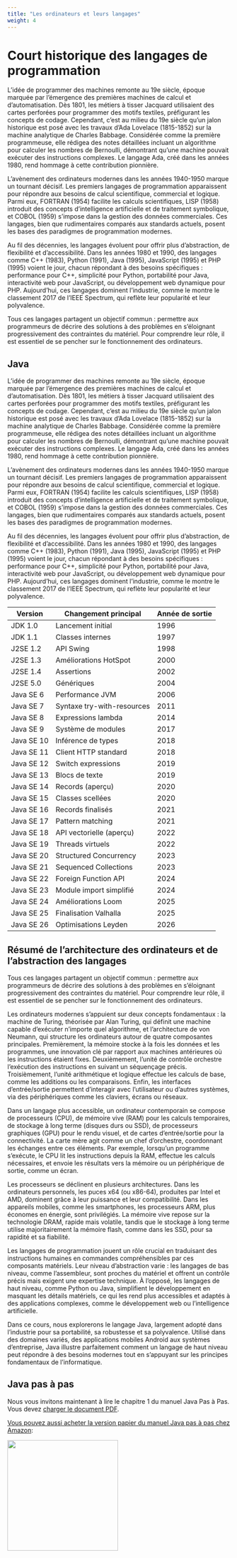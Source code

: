 ```yaml
---
title: "Les ordinateurs et leurs langages"
weight: 4
---
```


# Court historique des langages de programmation

L’idée de programmer des machines remonte au 19e siècle, époque marquée par l’émergence des premières machines de calcul et d’automatisation. Dès 1801, les métiers à tisser Jacquard utilisaient des cartes perforées pour programmer des motifs textiles, préfigurant les concepts de codage. Cependant, c’est au milieu du 19e siècle qu’un jalon historique est posé avec les travaux d’Ada Lovelace (1815-1852) sur la machine analytique de Charles Babbage. Considérée comme la première programmeuse, elle rédigea des notes détaillées incluant un algorithme pour calculer les nombres de Bernoulli, démontrant qu’une machine pouvait exécuter des instructions complexes. Le langage Ada, créé dans les années 1980, rend hommage à cette contribution pionnière.

L’avènement des ordinateurs modernes dans les années 1940-1950 marque un tournant décisif. Les premiers langages de programmation apparaissent pour répondre aux besoins de calcul scientifique, commercial et logique. Parmi eux, FORTRAN (1954) facilite les calculs scientifiques, LISP (1958) introduit des concepts d’intelligence artificielle et de traitement symbolique, et COBOL (1959) s’impose dans la gestion des données commerciales. Ces langages, bien que rudimentaires comparés aux standards actuels, posent les bases des paradigmes de programmation modernes.

Au fil des décennies, les langages évoluent pour offrir plus d’abstraction, de flexibilité et d’accessibilité. Dans les années 1980 et 1990, des langages comme C++ (1983), Python (1991), Java (1995), JavaScript (1995) et PHP (1995) voient le jour, chacun répondant à des besoins spécifiques : performance pour C++, simplicité pour Python, portabilité pour Java, interactivité web pour JavaScript, ou développement web dynamique pour PHP. Aujourd’hui, ces langages dominent l’industrie, comme le montre le classement 2017 de l’IEEE Spectrum, qui reflète leur popularité et leur polyvalence.

Tous ces langages partagent un objectif commun : permettre aux programmeurs de décrire des solutions à des problèmes en s’éloignant progressivement des contraintes du matériel. Pour comprendre leur rôle, il est essentiel de se pencher sur le fonctionnement des ordinateurs.


## Java

L’idée de programmer des machines remonte au 19e siècle, époque marquée par l’émergence des premières machines de calcul et d’automatisation. Dès 1801, les métiers à tisser Jacquard utilisaient des cartes perforées pour programmer des motifs textiles, préfigurant les concepts de codage. Cependant, c’est au milieu du 19e siècle qu’un jalon historique est posé avec les travaux d’Ada Lovelace (1815-1852) sur la machine analytique de Charles Babbage. Considérée comme la première programmeuse, elle rédigea des notes détaillées incluant un algorithme pour calculer les nombres de Bernoulli, démontrant qu’une machine pouvait exécuter des instructions complexes. Le langage Ada, créé dans les années 1980, rend hommage à cette contribution pionnière.

L’avènement des ordinateurs modernes dans les années 1940-1950 marque un tournant décisif. Les premiers langages de programmation apparaissent pour répondre aux besoins de calcul scientifique, commercial et logique. Parmi eux, FORTRAN (1954) facilite les calculs scientifiques, LISP (1958) introduit des concepts d’intelligence artificielle et de traitement symbolique, et COBOL (1959) s’impose dans la gestion des données commerciales. Ces langages, bien que rudimentaires comparés aux standards actuels, posent les bases des paradigmes de programmation modernes.

Au fil des décennies, les langages évoluent pour offrir plus d’abstraction, de flexibilité et d’accessibilité. Dans les années 1980 et 1990, des langages comme C++ (1983), Python (1991), Java (1995), JavaScript (1995) et PHP (1995) voient le jour, chacun répondant à des besoins spécifiques : performance pour C++, simplicité pour Python, portabilité pour Java, interactivité web pour JavaScript, ou développement web dynamique pour PHP. Aujourd’hui, ces langages dominent l’industrie, comme le montre le classement 2017 de l’IEEE Spectrum, qui reflète leur popularité et leur polyvalence.



| Version | Changement principal        | Année de sortie |
|---------|----------------------------|------------------|
| JDK 1.0 | Lancement initial          | 1996             |
| JDK 1.1 | Classes internes            | 1997             |
| J2SE 1.2 | API Swing                  | 1998             |
| J2SE 1.3 | Améliorations HotSpot      | 2000             |
| J2SE 1.4 | Assertions                 | 2002             |
| J2SE 5.0 | Génériques                 | 2004             |
| Java SE 6 | Performance JVM            | 2006             |
| Java SE 7 | Syntaxe try-with-resources | 2011             |
| Java SE 8 | Expressions lambda         | 2014             |
| Java SE 9 | Système de modules         | 2017             |
| Java SE 10 | Inférence de types         | 2018             |
| Java SE 11 | Client HTTP standard       | 2018             |
| Java SE 12 | Switch expressions         | 2019             |
| Java SE 13 | Blocs de texte             | 2019             |
| Java SE 14 | Records (aperçu)           | 2020             |
| Java SE 15 | Classes scellées           | 2020             |
| Java SE 16 | Records finalisés          | 2021             |
| Java SE 17 | Pattern matching           | 2021             |
| Java SE 18 | API vectorielle (aperçu)   | 2022             |
| Java SE 19 | Threads virtuels           | 2022             |
| Java SE 20 | Structured Concurrency     | 2023             |
| Java SE 21 | Sequenced Collections      | 2023             |
| Java SE 22 | Foreign Function API       | 2024             |
| Java SE 23 | Module import simplifié    | 2024             |
| Java SE 24 | Améliorations Loom         | 2025             |
| Java SE 25 | Finalisation Valhalla      | 2025             |
| Java SE 26 | Optimisations Leyden       | 2026             |


## Résumé de l’architecture des ordinateurs et de l’abstraction des langages


Tous ces langages partagent un objectif commun : permettre aux programmeurs de décrire des solutions à des problèmes en s’éloignant progressivement des contraintes du matériel. Pour comprendre leur rôle, il est essentiel de se pencher sur le fonctionnement des ordinateurs.

Les ordinateurs modernes s’appuient sur deux concepts fondamentaux : la machine de Turing, théorisée par Alan Turing, qui définit une machine capable d’exécuter n’importe quel algorithme, et l’architecture de von Neumann, qui structure les ordinateurs autour de quatre composantes principales. Premièrement, la mémoire stocke à la fois les données et les programmes, une innovation clé par rapport aux machines antérieures où les instructions étaient fixes. Deuxièmement, l’unité de contrôle orchestre l’exécution des instructions en suivant un séquençage précis. Troisièmement, l’unité arithmétique et logique effectue les calculs de base, comme les additions ou les comparaisons. Enfin, les interfaces d’entrée/sortie permettent d’interagir avec l’utilisateur ou d’autres systèmes, via des périphériques comme les claviers, écrans ou réseaux.

Dans un langage plus accessible, un ordinateur contemporain se compose de processeurs (CPU), de mémoire vive (RAM) pour les calculs temporaires, de stockage à long terme (disques durs ou SSD), de processeurs graphiques (GPU) pour le rendu visuel, et de cartes d’entrée/sortie pour la connectivité. La carte mère agit comme un chef d’orchestre, coordonnant les échanges entre ces éléments. Par exemple, lorsqu’un programme s’exécute, le CPU lit les instructions depuis la RAM, effectue les calculs nécessaires, et envoie les résultats vers la mémoire ou un périphérique de sortie, comme un écran.

Les processeurs se déclinent en plusieurs architectures. Dans les ordinateurs personnels, les puces x64 (ou x86-64), produites par Intel et AMD, dominent grâce à leur puissance et leur compatibilité. Dans les appareils mobiles, comme les smartphones, les processeurs ARM, plus économes en énergie, sont privilégiés. La mémoire vive repose sur la technologie DRAM, rapide mais volatile, tandis que le stockage à long terme utilise majoritairement la mémoire flash, comme dans les SSD, pour sa rapidité et sa fiabilité.

Les langages de programmation jouent un rôle crucial en traduisant des instructions humaines en commandes compréhensibles par ces composants matériels. Leur niveau d’abstraction varie : les langages de bas niveau, comme l’assembleur, sont proches du matériel et offrent un contrôle précis mais exigent une expertise technique. À l’opposé, les langages de haut niveau, comme Python ou Java, simplifient le développement en masquant les détails matériels, ce qui les rend plus accessibles et adaptés à des applications complexes, comme le développement web ou l’intelligence artificielle.

Dans ce cours, nous explorerons le langage Java, largement adopté dans l’industrie pour sa portabilité, sa robustesse et sa polyvalence. Utilisé dans des domaines variés, des applications mobiles Android aux systèmes d’entreprise, Java illustre parfaitement comment un langage de haut niveau peut répondre à des besoins modernes tout en s’appuyant sur les principes fondamentaux de l’informatique.


## Java pas à pas


<p>Nous vous invitons maintenant à lire le chapitre 1 du manuel  Java Pas à Pas.  Vous devez <a href="https://raw.githubusercontent.com/RobertGodin/JavaPasAPas/master/JavaPasAPas.pdf">charger le document PDF</a>. </p>


<p><a href="https://www.amazon.ca/Java-pas-Introduction-programmation-langage/dp/B0CR7RW87Y/">Vous pouvez aussi acheter la version papier du manuel Java pas à pas chez Amazon</a>:</p>
<div><a href="https://www.amazon.ca/Java-pas-Introduction-programmation-langage/dp/B0CR7RW87Y/"><img src="https://m.media-amazon.com/images/I/61tnblFlmmL._SL1499_.jpg" width="250px" style="margin-left:auto; margin-right:auto;"></a></div>
